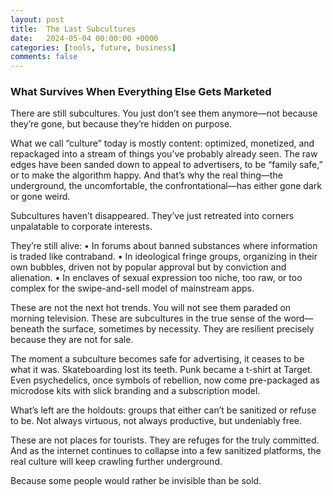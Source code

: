 ```yaml
---
layout: post
title:  The Last Subcultures
date:   2024-05-04 00:00:00 +0000
categories: [tools, future, business]
comments: false
---
```


### What Survives When Everything Else Gets Marketed
There are still subcultures.
You just don’t see them anymore—not because they’re gone, but because they’re hidden on purpose.

What we call “culture” today is mostly content: optimized, monetized, and repackaged into a stream of things you’ve probably already seen. The raw edges have been sanded down to appeal to advertisers, to be “family safe,” or to make the algorithm happy. And that’s why the real thing—the underground, the uncomfortable, the confrontational—has either gone dark or gone weird.

Subcultures haven’t disappeared. They’ve just retreated into corners unpalatable to corporate interests.

They’re still alive:
	•	In forums about banned substances where information is traded like contraband.
	•	In ideological fringe groups, organizing in their own bubbles, driven not by popular approval but by conviction and alienation.
	•	In enclaves of sexual expression too niche, too raw, or too complex for the swipe-and-sell model of mainstream apps.

These are not the next hot trends. You will not see them paraded on morning television. These are subcultures in the true sense of the word—beneath the surface, sometimes by necessity. They are resilient precisely because they are not for sale.

The moment a subculture becomes safe for advertising, it ceases to be what it was. Skateboarding lost its teeth. Punk became a t-shirt at Target. Even psychedelics, once symbols of rebellion, now come pre-packaged as microdose kits with slick branding and a subscription model.

What’s left are the holdouts: groups that either can’t be sanitized or refuse to be. Not always virtuous, not always productive, but undeniably free.

These are not places for tourists. They are refuges for the truly committed. And as the internet continues to collapse into a few sanitized platforms, the real culture will keep crawling further underground.

Because some people would rather be invisible than be sold.